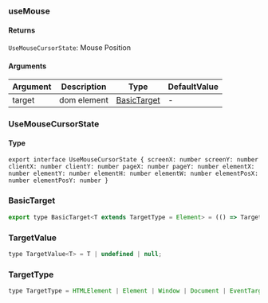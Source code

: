 ### useMouse

#### Returns
`UseMouseCursorState`: Mouse Position

#### Arguments
|Argument|Description|Type|DefaultValue|
|---|---|---|---|
|target|dom element|[BasicTarget](#BasicTarget) |-|

### UseMouseCursorState

#### Type

`export interface UseMouseCursorState {
  screenX: number
  screenY: number
  clientX: number
  clientY: number
  pageX: number
  pageY: number
  elementX: number
  elementY: number
  elementH: number
  elementW: number
  elementPosX: number
  elementPosY: number
}`


### BasicTarget

```js
export type BasicTarget<T extends TargetType = Element> = (() => TargetValue<T>) | TargetValue<T> | MutableRefObject<TargetValue<T>>;
```

### TargetValue

```js
type TargetValue<T> = T | undefined | null;
```

### TargetType

```js
type TargetType = HTMLElement | Element | Window | Document | EventTarget;
```